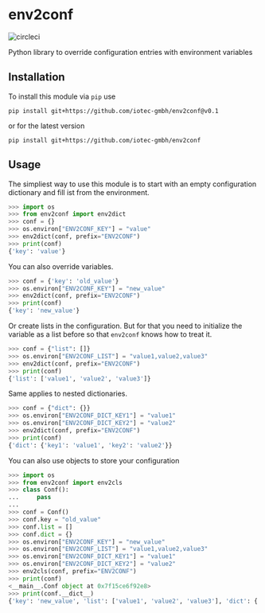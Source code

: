# env2conf

![circleci](https://circleci.com/gh/iotec-gmbh/env2conf.png?style=shield)

Python library to override configuration entries with environment variables

## Installation

To install this module via `pip` use

```
pip install git+https://github.com/iotec-gmbh/env2conf@v0.1
```

or for the latest version

```
pip install git+https://github.com/iotec-gmbh/env2conf
```

## Usage

The simpliest way to use this module is to start with an empty configuration dictionary and fill ist from the environment.

```python
>>> import os
>>> from env2conf import env2dict
>>> conf = {}
>>> os.environ["ENV2CONF_KEY"] = "value"
>>> env2dict(conf, prefix="ENV2CONF")
>>> print(conf)
{'key': 'value'}
```

You can also override variables.

```python
>>> conf = {'key': 'old_value'}
>>> os.environ["ENV2CONF_KEY"] = "new_value"
>>> env2dict(conf, prefix="ENV2CONF")
>>> print(conf)
{'key': 'new_value'}
```

Or create lists in the configuration.
But for that you need to initialize the variable as a list before so that `env2conf` knows how to treat it.

```python
>>> conf = {"list": []}
>>> os.environ["ENV2CONF_LIST"] = "value1,value2,value3"
>>> env2dict(conf, prefix="ENV2CONF")
>>> print(conf)
{'list': ['value1', 'value2', 'value3']}
```

Same applies to nested dictionaries.

```python
>>> conf = {"dict": {}}
>>> os.environ["ENV2CONF_DICT_KEY1"] = "value1"
>>> os.environ["ENV2CONF_DICT_KEY2"] = "value2"
>>> env2dict(conf, prefix="ENV2CONF")
>>> print(conf)
{'dict': {'key1': 'value1', 'key2': 'value2'}}
```

You can also use objects to store your configuration

```python
>>> import os
>>> from env2conf import env2cls
>>> class Conf():
...     pass
... 
>>> conf = Conf()
>>> conf.key = "old_value"
>>> conf.list = []
>>> conf.dict = {}
>>> os.environ["ENV2CONF_KEY"] = "new_value"
>>> os.environ["ENV2CONF_LIST"] = "value1,value2,value3"
>>> os.environ["ENV2CONF_DICT_KEY1"] = "value1"
>>> os.environ["ENV2CONF_DICT_KEY2"] = "value2"
>>> env2cls(conf, prefix="ENV2CONF")
>>> print(conf)
<__main__.Conf object at 0x7f15ce6f92e8>
>>> print(conf.__dict__)
{'key': 'new_value', 'list': ['value1', 'value2', 'value3'], 'dict': {'key1': 'value1', 'key2': 'value2'}}
```
